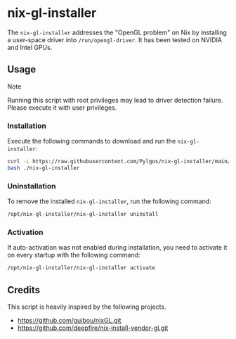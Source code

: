 # nix-gl-installer

The `nix-gl-installer` addresses the "OpenGL problem" on Nix by installing a user-space driver into `/run/opengl-driver`. It has been tested on NVIDIA and Intel GPUs.

## Usage
> [!NOTE]
> Running this script with root privileges may lead to driver detection failure. Please execute it with user privileges.

### Installation
Execute the following commands to download and run the `nix-gl-installer`:
```sh
curl -L https://raw.githubusercontent.com/Pylgos/nix-gl-installer/main/nix-gl-installer -o nix-gl-installer
bash ./nix-gl-installer
```

### Uninstallation
To remove the installed `nix-gl-installer`, run the following command:
```sh
/opt/nix-gl-installer/nix-gl-installer uninstall
```

### Activation
If auto-activation was not enabled during installation, you need to activate it on every startup with the following command:
```sh
/opt/nix-gl-installer/nix-gl-installer activate
```

## Credits
This script is heavily inspired by the following projects.
* https://github.com/guibou/nixGL.git
* https://github.com/deepfire/nix-install-vendor-gl.git
